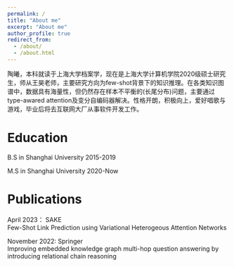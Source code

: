 ```yaml
---
permalink: /
title: "About me"
excerpt: "About me"
author_profile: true
redirect_from: 
  - /about/
  - /about.html
---
```


陶曦，本科就读于上海大学档案学，现在是上海大学计算机学院2020级硕士研究生，师从王昊老师，主要研究方向为few-shot背景下的知识推理。在各类知识图谱中，数据具有海量性，但仍然存在样本不平衡的(长尾分布)问题，主要通过type-awared attention及变分自编码器解决。性格开朗，积极向上，爱好唱歌与游戏，毕业后将去互联网大厂从事软件开发工作。

Education
======
B.S in Shanghai University 2015-2019

M.S in Shanghai University 2020-Now


Publications
======
April 2023： SAKE  
      Few-Shot Link Prediction using Variational Heterogeous Attention Networks

November 2022: Springer  
      Improving embedded knowledge graph multi-hop question answering by introducing relational chain reasoning


